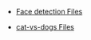 - [Face detection Files](https://www.kaggle.com/datasets/trainingdatapro/face-detection-photos-and-labels)

- [cat-vs-dogs Files](https://www.kaggle.com/datasets/shaunthesheep/microsoft-catsvsdogs-dataset)
